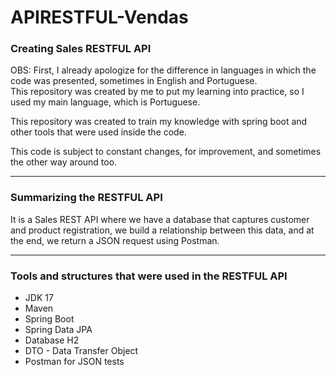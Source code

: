 # APIRESTFUL-Vendas
<h3>Creating Sales RESTFUL API</h3>
<p>OBS: First, I already apologize for the difference in languages ​​in which the code was presented, sometimes in English and Portuguese.<br>
  This repository was created by me to put my learning into practice, so I used my main language, which is Portuguese.</p>
<p>This repository was created to train my knowledge with spring boot and other tools that were used inside the code.</p>
<p>This code is subject to constant changes, for improvement, and sometimes the other way around too.</p>

<hr>

<h3>Summarizing the RESTFUL API</h3>
<p>It is a Sales REST API where we have a database that captures customer and product registration, we build a relationship between this data, and at the end, we return a JSON request using Postman.</p>

<hr>

<h3>Tools and structures that were used in the RESTFUL API</h3>
<ul>
  <li>JDK 17</li>
  <li>Maven</li>
  <li>Spring Boot</li>
  <li>Spring Data JPA</li>
  <li>Database H2</li>
  <li>DTO - Data Transfer Object</li>
  <li>Postman for JSON tests</li>
</ul>
